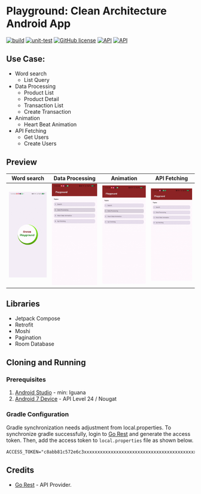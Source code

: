 Playground: Clean Architecture Android App
==========
[![build](https://github.com/annasta13/playground/actions/workflows/build.yml/badge.svg)](https://github.com/annasta13/playground/actions/workflows/gradle.yml)
[![unit-test](https://github.com/annasta13/playground/actions/workflows/unit-test.yml/badge.svg)](https://github.com/annasta13/playground/actions/workflows/unit-test.yml)
[![GitHub license](https://img.shields.io/github/license/annasta13/playground.svg?style=plastic)](https://github.com/annasta13/playground/blob/master/LICENSE)
<a href="https://developer.android.com/about/versions/nougat/android-7.0"><img alt="API" src="https://img.shields.io/badge/minSdkVersion-24-yellow.svg?style=true"/></a>
<a href="https://developer.android.com/about/versions/14"><img alt="API" src="https://img.shields.io/badge/targetSdkVersion-34-green.svg?style=true"/></a>

## Use Case:
- Word search
  - List Query
- Data Processing
  - Product List
  - Product Detail
  - Transaction List
  - Create Transaction
- Animation
  - Heart Beat Animation
- API Fetching
  - Get Users
  - Create Users

## Preview
| Word search | Data Processing | Animation | API Fetching |
| --- | --- | --- | --- |
| <img src="https://raw.githubusercontent.com/annasta13/playground/master/screenshots/search-preview.gif" width=200/> | <img src="https://raw.githubusercontent.com/annasta13/playground/master/screenshots/data-processing-preview.gif" width=200/> | <img src="https://raw.githubusercontent.com/annasta13/playground/master/screenshots/heart-beat-animation-preview.gif" width=200/> | <img src="https://raw.githubusercontent.com/annasta13/playground/master/screenshots/api-fetching-preview.gif" width=200/> | 

## Libraries
- Jetpack Compose
- Retrofit
- Moshi
- Pagination
- Room Database

## Cloning and Running
### Prerequisites
1. [Android Studio][2] - min: Iguana
2. [Android 7 Device][3] - API Level 24 / Nougat

### Gradle Configuration
Gradle synchronization needs adjustment from local.properties. To synchronize gradle successfully, login to [Go Rest][1] and generate the access token. 
Then, add the access token to `local.properties` file as shown below.
```
ACCESS_TOKEN="c8abb81c572e6c3xxxxxxxxxxxxxxxxxxxxxxxxxxxxxxxxxxxxxxxxxxxxxxxxx"
```

## Credits
- [Go Rest][1] - API Provider.

[1]: https://gorest.co.in/
[2]: https://developer.android.com/studio/
[3]: https://developer.android.com/tools/releases/platforms#7.0
